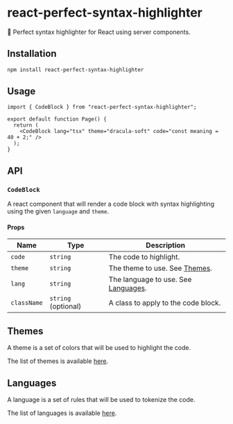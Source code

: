 # react-perfect-syntax-highlighter

🌈 Perfect syntax highlighter for React using server components.

## Installation

```bash
npm install react-perfect-syntax-highlighter
```

## Usage

```tsx
import { CodeBlock } from "react-perfect-syntax-highlighter";

export default function Page() {
  return (
    <CodeBlock lang="tsx" theme="dracula-soft" code="const meaning = 40 + 2;" />
  );
}
```

## API

### `CodeBlock`

A react component that will render a code block with syntax highlighting using the given `language` and `theme`.

#### Props

| Name        | Type                | Description                                       |
| ----------- | ------------------- | ------------------------------------------------- |
| `code`      | `string`            | The code to highlight.                            |
| `theme`     | `string`            | The theme to use. See [Themes](#themes).          |
| `lang`      | `string`            | The language to use. See [Languages](#languages). |
| `className` | `string` (optional) | A class to apply to the code block.               |

## Themes

A theme is a set of colors that will be used to highlight the code.

The list of themes is available [here](https://github.com/code-hike/lighter/tree/main/lib/grammars).

## Languages

A language is a set of rules that will be used to tokenize the code.

The list of languages is available [here](https://github.com/code-hike/lighter/tree/main/lib/grammars).
